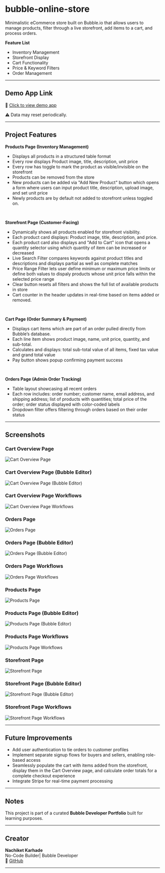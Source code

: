# bubble-online-store
Minimalistic eCommerce store built on Bubble.io that allows users to manage products, filter through a live storefront, add items to a cart, and process orders. 

**Feature List**

- Inventory Management
- Storefront Display
- Cart Functionality
- Price & Keyword Filters
- Order Management

---

## Demo App Link
🔗 [Click to view demo app](https://savoir-61748.bubbleapps.io/version-test/products)

⚠️ Data may reset periodically.

---

## Project Features

**Products Page (Inventory Management)**
- Displays all products in a structured table format
- Every row displays Product image, title, description, unit price
- Every row has toggle to mark the product as visible/invisible on the storefront
- Products can be removed from the store
- New products can be added via "Add New Product" button which opens a form where users can input product title, description, upload image, and set unit price
- Newly products are by default not added to storefront unless toggled on.
<br>


**Storefront Page (Customer-Facing)**
- Dynamically shows all products enabled for storefront visibility.
- Each product card displays: Product image, title, description, and price.
- Each product card also displays and "Add to Cart" icon that opens a quantity selector using which quantity of item can be increased or decreased
- Live Search Filter compares keywords against product titles and descriptions and displays partial as well as complete matches
- Price Range Filter lets user define minimum or maximum price limits or define both values to dispaly products whose unit price falls within the selected price range
- Clear button resets all filters and shows the full list of available products in store
- Cart counter in the header updates in real-time based on items added or removed.
<br>


**Cart Page (Order Summary & Payment)**
- Displays cart items which are part of an order pulled directly from Bubble’s database.
- Each line item shows product image, name, unit price, quantity, and sub-total.
- Calculates and displays: total sub-total value of all items, fixed tax value and grand total value
- Pay button shows popup confirming payment success
<br>


 **Orders Page (Admin Order Tracking)**
- Table layout showcasing all recent orders
- Each row includes: order number; customer name, email address, and shipping address; list of products with quantities; total price of the order; order status displayed with color-coded labels
- Dropdown filter offers filtering through orders based on their order status

---

## Screenshots

### Cart Overview Page  
![Cart Overview Page](screenshots/Cart%20Overview%20Page.png)

### Cart Overview Page (Bubble Editor)  
![Cart Overview Page (Bubble Editor)](screenshots/Cart%20Overview%20Page%20%28Bubble%20Editor%29.png)

### Cart Overview Page Workflows  
![Cart Overview Page Workflows](screenshots/Cart%20Overview%20Page%20Workflows.png)

### Orders Page  
![Orders Page](screenshots/Orders%20Page.png)

### Orders Page (Bubble Editor)  
![Orders Page (Bubble Editor)](screenshots/Orders%20Page%20%28Bubble%20Editor%29.png)

### Orders Page Workflows  
![Orders Page Workflows](screenshots/Orders%20Page%20Workflows.png)

### Products Page  
![Products Page](screenshots/Products%20Page.png)

### Products Page (Bubble Editor)  
![Products Page (Bubble Editor)](screenshots/Products%20Page%20%28Bubble%20Editor%29.png)

### Products Page Workflows  
![Products Page Workflows](screenshots/Products%20Page%20Workflows.png)

### Storefront Page  
![Storefront Page](screenshots/Storefront%20Page.png)

### Storefront Page (Bubble Editor)  
![Storefront Page (Bubble Editor)](screenshots/Storefront%20Page%20%28Bubble%20Editor%29.png)

### Storefront Page Workflows  
![Storefront Page Workflows](screenshots/Storefront%20Page%20Workflows.png)

---

## Future Improvements

- Add user authentication to tie orders to customer profiles
- Implement separate signup flows for buyers and sellers, enabling role-based access
- Seamlessly populate the cart with items added from the storefront, display them in the Cart Overview page, and calculate order totals for a complete checkout experience
- Integrate Stripe for real-time payment processing

---

## Notes
This project is part of a curated **Bubble Developer Portfolio** built for learning purposes.

---

## Creator

**Nachiket Karhade**  
No-Code Builder| Bubble Developer
<br>
🔗 [GitHub](https://github.com/NachiketK43) 
<br>


---

